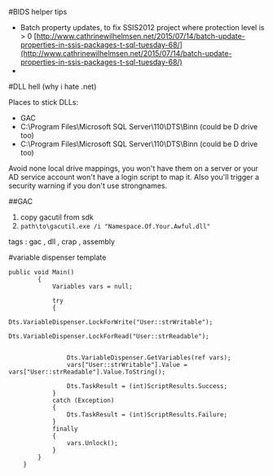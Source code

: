 #BIDS helper tips

- Batch property updates, to fix SSIS2012 project where protection level is > 0 [http://www.cathrinewilhelmsen.net/2015/07/14/batch-update-properties-in-ssis-packages-t-sql-tuesday-68/](http://www.cathrinewilhelmsen.net/2015/07/14/batch-update-properties-in-ssis-packages-t-sql-tuesday-68/)
- 
#DLL hell (why i hate .net)

Places to stick DLLs:

- GAC
- C:\Program Files\Microsoft SQL Server\110\DTS\Binn (could be D drive too)
- C:\Program Files\Microsoft SQL Server\110\DTS\Binn (could be D drive too)

Avoid none local drive mappings, you won't have them on a server or your AD service account won't have a login script to map it. Also you'll trigger a security warning if you don't use strongnames.

##GAC

1. copy gacutil from sdk 
2. `path\to\gacutil.exe /i "Namespace.Of.Your.Awful.dll"`

tags : gac , dll , crap , assembly

#variable dispenser template

```
public void Main()
        {
            Variables vars = null;
            
            try
            {
                Dts.VariableDispenser.LockForWrite("User::strWritable");
                Dts.VariableDispenser.LockForRead("User::strReadable");
                

                Dts.VariableDispenser.GetVariables(ref vars);
                vars["User::strWritable"].Value = vars["User::strReadable"].Value.ToString();

                Dts.TaskResult = (int)ScriptResults.Success;
            }
            catch (Exception)
            {
                Dts.TaskResult = (int)ScriptResults.Failure;
            }
            finally
            {
                vars.Unlock();
            }
        }
    }
```
